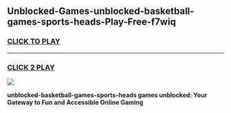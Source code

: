 
## Unblocked-Games-unblocked-basketball-games-sports-heads-Play-Free-f7wiq
<h3>
<a href="https://premium76.site?title=unblocked-basketball-games-sports-heads&ref=20M">CLICK TO PLAY</a></h3>
<hr>

<h3>
<a href="https://premium76.site?title=unblocked-basketball-games-sports-heads&ref=20M">CLICK 2 PLAY</a>
  
</h3>

<a href="https://premium76.site?title=unblocked-basketball-games-sports-heads&ref=19M"><img src="https://clearcache.store/games.png"></a>


**unblocked-basketball-games-sports-heads games unblocked: Your Gateway to Fun and Accessible Online Gaming**

